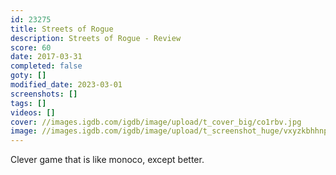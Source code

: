 ```yaml
---
id: 23275
title: Streets of Rogue
description: Streets of Rogue - Review
score: 60
date: 2017-03-31
completed: false
goty: []
modified_date: 2023-03-01
screenshots: []
tags: []
videos: []
cover: //images.igdb.com/igdb/image/upload/t_cover_big/co1rbv.jpg
image: //images.igdb.com/igdb/image/upload/t_screenshot_huge/vxyzkbhhnphagleixn5j.jpg
---
```

Clever game that is like monoco, except better.
